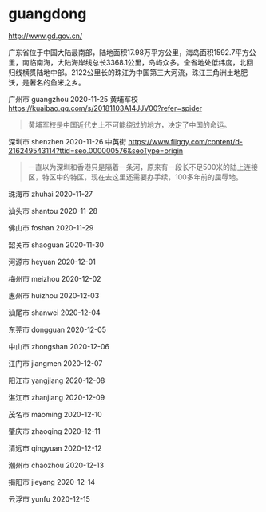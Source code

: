 # guangdong

http://www.gd.gov.cn/

广东省位于中国大陆最南部，陆地面积17.98万平方公里，海岛面积1592.7平方公里，南临南海，大陆海岸线总长3368.1公里，岛屿众多。全省地处低纬度，北回归线横贯陆地中部。2122公里长的珠江为中国第三大河流，珠江三角洲土地肥沃，是著名的鱼米之乡。

广州市 guangzhou 2020-11-25 黄埔军校 https://kuaibao.qq.com/s/20181103A14JJV00?refer=spider

> 黄埔军校是中国近代史上不可能绕过的地方，决定了中国的命运。

深圳市 shenzhen 2020-11-26 中英街 https://www.fliggy.com/content/d-216249543114?ttid=seo.000000576&seoType=origin

> 一直以为深圳和香港只是隔着一条河，原来有一段长不足500米的陆上连接区，特区中的特区，现在去这里还需要办手续，100多年前的屈辱地。

珠海市 zhuhai 2020-11-27

汕头市 shantou 2020-11-28

佛山市 foshan 2020-11-29

韶关市 shaoguan 2020-11-30

河源市 heyuan 2020-12-01

梅州市 meizhou 2020-12-02

惠州市 huizhou 2020-12-03

汕尾市 shanwei 2020-12-04

东莞市 dongguan 2020-12-05

中山市 zhongshan 2020-12-06

江门市 jiangmen 2020-12-07

阳江市 yangjiang 2020-12-08

湛江市 zhanjiang 2020-12-09

茂名市 maoming 2020-12-10

肇庆市 zhaoqing 2020-12-11

清远市 qingyuan 2020-12-12

潮州市 chaozhou 2020-12-13

揭阳市 jieyang 2020-12-14

云浮市 yunfu 2020-12-15